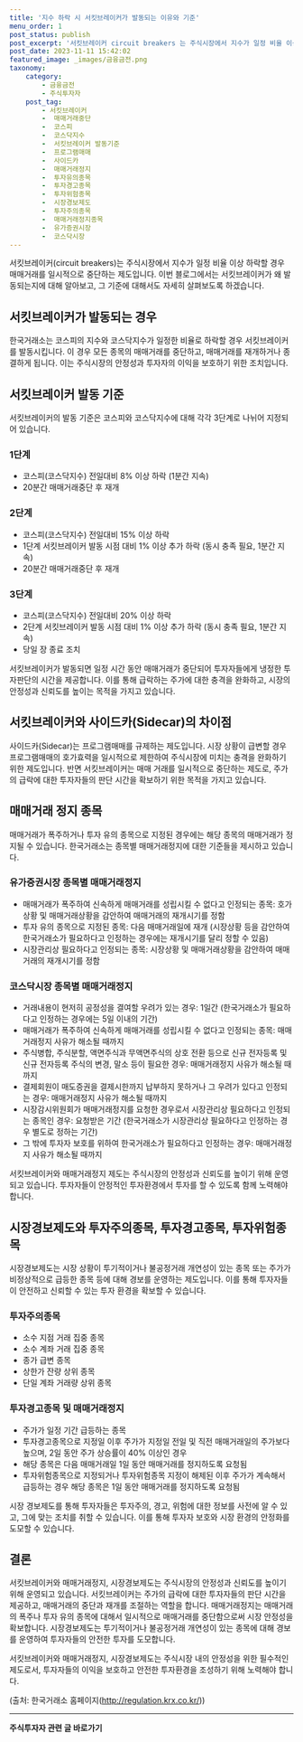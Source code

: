 ```yaml
---
title: '지수 하락 시 서킷브레이커가 발동되는 이유와 기준'
menu_order: 1
post_status: publish
post_excerpt: '서킷브레이커 circuit breakers 는 주식시장에서 지수가 일정 비율 이상 하락할 경우 매매거래를 일시적으로 중단하는 제도입니다. 이번 블로그에서는 서킷브레이커가 왜 발동되는지에 대해 알아보고, 그 기준에 대해서도 자세히 살펴보도록 하겠습니다.'
post_date: 2023-11-11 15:42:02
featured_image: _images/금융금전.png
taxonomy:
    category:
        - 금융금전
        - 주식투자자
    post_tag:
        - 서킷브레이커
        -  매매거래중단
        -  코스피
        -  코스닥지수
        -  서킷브레이커 발동기준
        -  프로그램매매
        -  사이드카
        -  매매거래정지
        -  투자유의종목
        -  투자경고종목
        -  투자위험종목
        -  시장경보제도
        -  투자주의종목
        -  매매거래정지종목
        -  유가증권시장
        -  코스닥시장
---
```



서킷브레이커(circuit breakers)는 주식시장에서 지수가 일정 비율 이상 하락할 경우 매매거래를 일시적으로 중단하는 제도입니다. 이번 블로그에서는 서킷브레이커가 왜 발동되는지에 대해 알아보고, 그 기준에 대해서도 자세히 살펴보도록 하겠습니다.

## 서킷브레이커가 발동되는 경우

한국거래소는 코스피의 지수와 코스닥지수가 일정한 비율로 하락할 경우 서킷브레이커를 발동시킵니다. 이 경우 모든 종목의 매매거래를 중단하고, 매매거래를 재개하거나 종결하게 됩니다. 이는 주식시장의 안정성과 투자자의 이익을 보호하기 위한 조치입니다.

## 서킷브레이커 발동 기준

서킷브레이커의 발동 기준은 코스피와 코스닥지수에 대해 각각 3단계로 나뉘어 지정되어 있습니다.

### 1단계

- 코스피(코스닥지수) 전일대비 8% 이상 하락 (1분간 지속)
- 20분간 매매거래중단 후 재개

### 2단계

- 코스피(코스닥지수) 전일대비 15% 이상 하락
- 1단계 서킷브레이커 발동 시점 대비 1% 이상 추가 하락 (동시 충족 필요, 1분간 지속)
- 20분간 매매거래중단 후 재개

### 3단계

- 코스피(코스닥지수) 전일대비 20% 이상 하락
- 2단계 서킷브레이커 발동 시점 대비 1% 이상 추가 하락 (동시 충족 필요, 1분간 지속)
- 당일 장 종료 조치

서킷브레이커가 발동되면 일정 시간 동안 매매거래가 중단되어 투자자들에게 냉정한 투자판단의 시간을 제공합니다. 이를 통해 급락하는 주가에 대한 충격을 완화하고, 시장의 안정성과 신뢰도를 높이는 목적을 가지고 있습니다.

## 서킷브레이커와 사이드카(Sidecar)의 차이점

사이드카(Sidecar)는 프로그램매매를 규제하는 제도입니다. 시장 상황이 급변할 경우 프로그램매매의 호가효력을 일시적으로 제한하여 주식시장에 미치는 충격을 완화하기 위한 제도입니다. 반면 서킷브레이커는 매매 거래를 일시적으로 중단하는 제도로, 주가의 급락에 대한 투자자들의 판단 시간을 확보하기 위한 목적을 가지고 있습니다.

## 매매거래 정지 종목

매매거래가 폭주하거나 투자 유의 종목으로 지정된 경우에는 해당 종목의 매매거래가 정지될 수 있습니다. 한국거래소는 종목별 매매거래정지에 대한 기준들을 제시하고 있습니다.

### 유가증권시장 종목별 매매거래정지

- 매매거래가 폭주하여 신속하게 매매거래를 성립시킬 수 없다고 인정되는 종목: 호가상황 및 매매거래상황을 감안하여 매매거래의 재개시기를 정함
- 투자 유의 종목으로 지정된 종목: 다음 매매거래일에 재개 (시장상황 등을 감안하여 한국거래소가 필요하다고 인정하는 경우에는 재개시기를 달리 정할 수 있음)
- 시장관리상 필요하다고 인정되는 종목: 시장상황 및 매매거래상황을 감안하여 매매거래의 재개시기를 정함

### 코스닥시장 종목별 매매거래정지

- 거래내용이 현저히 공정성을 결여할 우려가 있는 경우: 1일간 (한국거래소가 필요하다고 인정하는 경우에는 5일 이내의 기간)
- 매매거래가 폭주하여 신속하게 매매거래를 성립시킬 수 없다고 인정되는 종목: 매매거래정지 사유가 해소될 때까지
- 주식병합, 주식분할, 액면주식과 무액면주식의 상호 전환 등으로 신규 전자등록 및 신규 전자등록 주식의 변경, 말소 등이 필요한 경우: 매매거래정지 사유가 해소될 때까지
- 결제회원이 매도증권을 결제시한까지 납부하지 못하거나 그 우려가 있다고 인정되는 경우: 매매거래정지 사유가 해소될 때까지
- 시장감시위원회가 매매거래정지를 요청한 경우로서 시장관리상 필요하다고 인정되는 종목인 경우: 요청받은 기간 (한국거래소가 시장관리상 필요하다고 인정하는 경우 별도로 정하는 기간)
- 그 밖에 투자자 보호를 위하여 한국거래소가 필요하다고 인정하는 경우: 매매거래정지 사유가 해소될 때까지

서킷브레이커와 매매거래정지 제도는 주식시장의 안정성과 신뢰도를 높이기 위해 운영되고 있습니다. 투자자들이 안정적인 투자환경에서 투자를 할 수 있도록 함께 노력해야 합니다.

## 시장경보제도와 투자주의종목, 투자경고종목, 투자위험종목

시장경보제도는 시장 상황이 투기적이거나 불공정거래 개연성이 있는 종목 또는 주가가 비정상적으로 급등한 종목 등에 대해 경보를 운영하는 제도입니다. 이를 통해 투자자들이 안전하고 신뢰할 수 있는 투자 환경을 확보할 수 있습니다.

### 투자주의종목

- 소수 지점 거래 집중 종목
- 소수 계좌 거래 집중 종목
- 종가 급변 종목
- 상한가 잔량 상위 종목
- 단일 계좌 거래량 상위 종목

### 투자경고종목 및 매매거래정지

- 주가가 일정 기간 급등하는 종목
- 투자경고종목으로 지정일 이후 주가가 지정일 전일 및 직전 매매거래일의 주가보다 높으며, 2일 동안 주가 상승률이 40% 이상인 경우
- 해당 종목은 다음 매매거래일 1일 동안 매매거래를 정지하도록 요청됨
- 투자위험종목으로 지정되거나 투자위험종목 지정이 해제된 이후 주가가 계속해서 급등하는 경우 해당 종목은 1일 동안 매매거래를 정지하도록 요청됨

시장 경보제도를 통해 투자자들은 투자주의, 경고, 위험에 대한 정보를 사전에 알 수 있고, 그에 맞는 조치를 취할 수 있습니다. 이를 통해 투자자 보호와 시장 환경의 안정화를 도모할 수 있습니다.

## 결론

서킷브레이커와 매매거래정지, 시장경보제도는 주식시장의 안정성과 신뢰도를 높이기 위해 운영되고 있습니다. 서킷브레이커는 주가의 급락에 대한 투자자들의 판단 시간을 제공하고, 매매거래의 중단과 재개를 조절하는 역할을 합니다. 매매거래정지는 매매거래의 폭주나 투자 유의 종목에 대해서 일시적으로 매매거래를 중단함으로써 시장 안정성을 확보합니다. 시장경보제도는 투기적이거나 불공정거래 개연성이 있는 종목에 대해 경보를 운영하여 투자자들의 안전한 투자를 도모합니다.

서킷브레이커와 매매거래정지, 시장경보제도는 주식시장 내의 안정성을 위한 필수적인 제도로서, 투자자들의 이익을 보호하고 안전한 투자환경을 조성하기 위해 노력해야 합니다.

(출처: 한국거래소 홈페이지(http://regulation.krx.co.kr/))
<!-- wp:separator -->
<hr class="wp-block-separator has-alpha-channel-opacity"/>
<!-- /wp:separator -->

<!-- wp:group {"backgroundColor":"base","layout":{"type":"constrained"}} -->
<div class="wp-block-group has-base-background-color has-background"><!-- wp:paragraph {"align":"center","fontSize":"medium"} -->
<p class="has-text-align-center has-large-font-size"><strong>주식투자자 관련 글 바로가기</strong></p>
<!-- /wp:paragraph -->


<!-- wp:latest-posts
{"categories":[{"id":15119,"count":19,"description":"","link":"https://uknowlaw.com/category/%ec%a3%bc%ec%8b%9d%ed%88%ac%ec%9e%90%ec%9e%90/","name":"주식투자자","slug":"주식투자자","taxonomy":"category","parent":0,"meta":[],"_links":{"self":[{"href":"https://uknowlaw.com/wp-json/wp/v2/categories/15119"}],"collection":[{"href":"https://uknowlaw.com/wp-json/wp/v2/categories"}],"about":[{"href":"https://uknowlaw.com/wp-json/wp/v2/taxonomies/category"}],"wp:post_type":[{"href":"https://uknowlaw.com/wp-json/wp/v2/posts?categories=15119"}],"curies":[{"name":"wp","href":"https://api.w.org/{rel}","templated":true}]}}],"postsToShow":100,"excerptLength":28,"postLayout":"grid","columns":2,"featuredImageAlign":"left","featuredImageSizeSlug":"large","fontSize":"small"} /--></div>
<!-- /wp:group -->